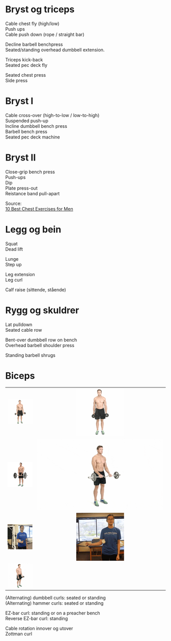 # Bryst og triceps
Cable chest fly (high/low)  
Push ups  
Cable push down (rope / straight bar)

Decline barbell benchpress  
Seated/standing overhead dumbbell extension.  

Triceps kick-back  
Seated pec deck fly

Seated chest press  
Side press  

# Bryst I
Cable cross-over (high-to-low / low-to-high)  
Suspended push-up  
Incline dumbbell bench press  
Barbell bench press  
Seated pec deck machine  

# Bryst II
Close-grip bench press  
Push-ups  
Dip  
Plate press-out  
Reistance band pull-apart  

Source:  
[10 Best Chest Exercises for Men](https://manofmany.com/lifestyle/fitness/10-best-chest-exercises-for-men)

# Legg og bein
Squat  
Dead lift  

Lunge  
Step up  

Leg extension  
Leg curl  

Calf raise (sittende, stående)

# Rygg og skuldrer
Lat pulldown  
Seated cable row  

Bent-over dumbbell row on bench  
Overhead barbell shoulder press  

Standing barbell shrugs  

# Biceps 

|||  
|:-:|:-:|  
|![dumbbell curl](./media/bilder/biceps/dumbbell-curl.gif) | ![hammer curl](./media/bilder/biceps/hammer-curl.gif)|  
|![EZ-bar curl](./media/bilder/biceps/ez-bar-curl.gif) | ![reverse EZ-bar curl](./media/bilder/biceps/reverse-ez-bar-curl.gif)|
|![external cable shoulder rotation](./media/bilder/biceps/external-shoulder-rotation-cable.gif) | ![internal cable shoulder rotation](./media/bilder/biceps/internal-shoulder-rotation-cable.gif)|  
|![Zottman curl](./media/bilder/biceps/zottman-curl.gif)|  

(Alternating) dumbbell curls: seated or standing  
(Alternating) hammer curls: seated or standing  

EZ-bar curl: standing or on a preacher bench  
Reverse EZ-bar curl: standing  

Cable rotation innover og utover  
Zottman curl  
